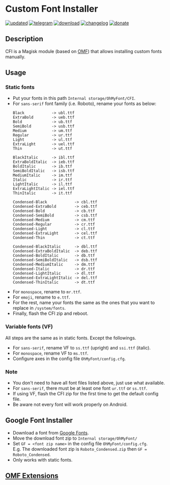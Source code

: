 # Custom Font Installer

[![updated](https://img.shields.io/badge/UPDATED-Oct_06,_2025-green.svg)](https://github.com/nongthaihoang/custom_font_installer)
[![telegram](https://img.shields.io/badge/CHAT-Telegram-blue.svg)](https://t.me/ohmyfont_channel)
[![download](https://img.shields.io/badge/DOWNLOAD-↓-yellow.svg)](https://github.com/nongthaihoang/custom_font_installer/raw/master/release/CFI.zip)
[![changelog](https://img.shields.io/badge/CHANGELOG-↻-lightgrey.svg)](https://github.com/nongthaihoang/custom_font_installer/commits/master/)
[![donate](https://img.shields.io/badge/DONATE-$-pink.svg)](https://buymeacoffee.com/nongthaihoang)

## Description
CFI is a Magisk module (based on [OMF](https://gitlab.com/nongthaihoang/omftemplate)) that allows installing custom fonts manually.

## Usage
### Static fonts
- Put your fonts in this path `Internal storage/OhMyFont/CFI`.
- For `sans-serif` font family (i.e. Roboto), rename your fonts as below:
  ```
  Black            -> ubl.ttf
  ExtraBold        -> ueb.ttf
  Bold             -> ub.ttf
  SemiBold         -> usb.ttf
  Medium           -> um.ttf
  Regular          -> ur.ttf
  Light            -> ul.ttf
  ExtraLight       -> uel.ttf
  Thin             -> ut.ttf

  BlackItalic      -> ibl.ttf
  ExtraBoldItalic  -> ieb.ttf
  BoldItalic       -> ib.ttf
  SemiBoldItalic   -> isb.ttf
  MediumItalic     -> im.ttf
  Italic           -> ir.ttf
  LightItalic      -> il.ttf
  ExtraLightItalic -> iel.ttf
  ThinItalic       -> it.ttf

  Condensed-Black            -> cbl.ttf
  Condensed-ExtraBold        -> ceb.ttf
  Condensed-Bold             -> cb.ttf
  Condensed-SemiBold         -> csb.ttf
  Condensed-Medium           -> cm.ttf
  Condensed-Regular          -> cr.ttf
  Condensed-Light            -> cl.ttf
  Condensed-ExtraLight       -> cel.ttf
  Condensed-Thin             -> ct.ttf

  Condensed-BlackItalic      -> dbl.ttf
  Condensed-ExtraBoldItalic  -> deb.ttf
  Condensed-BoldItalic       -> db.ttf
  Condensed-SemiBoldItalic   -> dsb.ttf
  Condensed-MediumItalic     -> dm.ttf
  Condensed-Italic           -> dr.ttf
  Condensed-LightItalic      -> dl.ttf
  Condensed-ExtraLightItalic -> del.ttf
  Condensed-ThinItalic       -> dt.ttf
  ```
- For `monospace`, rename to `mr.ttf`.
- For `emoji`, rename to `e.ttf`.
- For the rest, name your fonts the same as the ones that you want to replace in `/system/fonts`.
- Finally, flash the CFI zip and reboot.

### Variable fonts (VF)
All steps are the same as in static fonts. Except the followings.
- For `sans-serif`, rename VF to `ss.ttf` (upright) and `ssi.ttf` (italic).
- For `monospace`, rename VF to `ms.ttf`.
- Configure axes in the config file `OhMyFont/config.cfg`.

### Note
- You don't need to have all font files listed above, just use what available.
- For `sans-serif`, there must be at least one font `ur.ttf` or `ss.ttf`.
- If using VF, flash the CFI zip for the first time to get the default config file.
- Be aware not every font will work properly on Android.

## Google Font Installer
- Download a font from [Google Fonts](https://fonts.google.com).
- Move the download font zip to `Internal storage/OhMyFont/`
- Set `GF = <font zip name>` in the config file `OhMyFont/config.cfg`.  
  E.g. The downloaded font zip is `Roboto_Condensed.zip` then `GF = Roboto_Condensed`.
- Only works with static fonts.

## [OMF Extensions](https://gitlab.com/nongthaihoang/oh_my_font#extensions)
